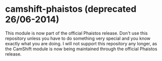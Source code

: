 camshift-phaistos (deprecated 26/06-2014)
=================

This module is now part of the official Phaistos release. Don't use this repository unless you have to do something very special and you know exactly what you are doing. I will not support this repository any longer, as the CamShift module is now being maintained through the official Phaistos release.
